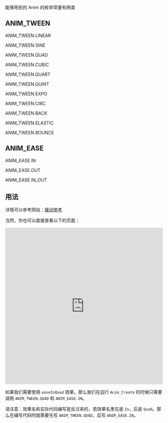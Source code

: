 能够用到的 Anim 的枚举常量有两类
## ANIM_TWEEN

ANIM_TWEEN.LINEAR

ANIM_TWEEN.SINE

ANIM_TWEEN.QUAD

ANIM_TWEEN.CUBIC

ANIM_TWEEN.QUART

ANIM_TWEEN.QUINT

ANIM_TWEEN.EXPO

ANIM_TWEEN.CIRC

ANIM_TWEEN.BACK

ANIM_TWEEN.ELASTIC

ANIM_TWEEN.BOUNCE

## ANIM_EASE

ANIM_EASE.IN

ANIM_EASE.OUT

ANIM_EASE.IN_OUT

## 用法

详情可以参考网站：[缓动参考](https://easings.net/zh-cn)

当然，你也可以直接查看以下的页面：

<iframe src="https://easings.net/zh-cn" width="100%" height="500" frameborder="0">
</iframe>

如果我们需要使用 `easeInQuad` 效果，那么我们在运行 `Anim_Create` 的时候只需要调用 `ANIM_TWEEN.QUAD` 和 `ANIM_EASE.IN`。

请注意：效果名和实际代码编写是反过来的，若效果名里先是 `In`，后是 `Quad`。那么在编写代码时就需要先写 `ANIM_TWEEN.QUAD`，后写 `ANIM_EASE.IN`。